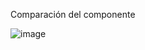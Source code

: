 Comparación del componente

![image](https://github.com/hector-reyes-dev/test-component/assets/63076719/83b6c11a-aaf7-468b-9919-92b352df68fa)
